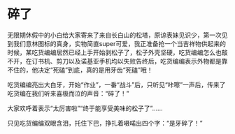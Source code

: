 # 碎了

无限期休假中的小白给大家寄来了来自长白山的松塔，原谅表妹见识少，第一次见到我们意林图标的真身，实物简直super可爱，我正准备抢一个当吉祥物供起来的时候，某吃货编编居然已经上手开始剥松子了，松子外壳坚硬，吃货编编怎么也敲不开，在订书机、剪刀以及诺基亚手机均以失败告终后，吃货编编表示外物都是靠不住的，他决定“死磕”到底，真的是用牙齿“死磕”哦！ 

吃货编编亮出大白牙，开始“作业”，一番“战斗”后，只听见“咔嚓”一声后，传来了吃货编在我们听来喜极而泣的声音：“碎了！” 

大家欢呼着表示“太厉害啦”“终于能享受美味的松子了”…… 

只见吃货编编双眼含泪，托住下巴，挣扎着嗫喏出四个字：“是牙碎了！”
